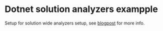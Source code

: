# Dotnet solution analyzers exampple

Setup for solution wide analyzers setup, see [blogpost](https://patriksvikruha.com/dotnet-solution-roslyn-analyzers) for more info.
